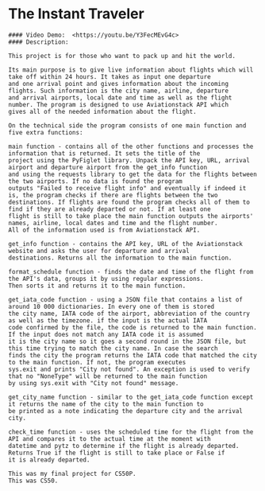 # The Instant Traveler
    #### Video Demo:  <https://youtu.be/Y3FecMEvG4c>
    #### Description:

    This project is for those who want to pack up and hit the world.

    Its main purpose is to give live information about flights which will take off within 24 hours. It takes as input one departure 
    and one arrival point and gives information about the incoming flights. Such information is the city name, airline, departure 
    and arrival airports, local date and time as well as the flight number. The program is designed to use Aviationstack API which 
    gives all of the needed information about the flight.

    On the technical side the program consists of one main function and five extra functions:

    main function - contains all of the other functions and processes the information that is returned. It sets the title of the 
    project using the PyFiglet library. Unpack the API key, URL, arrival airport and departure airport from the get_info function 
    and using the requests library to get the data for the flights between the two airports. If no data is found the program 
    outputs "Failed to receive flight info" and eventually if indeed it is, the program checks if there are flights between the two 
    destinations. If flights are found the program checks all of them to find if they are already departed or not. If at least one 
    flight is still to take place the main function outputs the airports' names, airline, local dates and time and the flight number. 
    All of the information used is from Aviationstack API.

    get_info function - contains the API key, URL of the Aviationstack website and asks the user for departure and arrival 
    destinations. Returns all the information to the main function.

    format_schedule function - finds the date and time of the flight from the API's data, groups it by using regular expressions.
    Then sorts it and returns it to the main function.

    get_iata_code function - using a JSON file that contains a list of around 10 000 dictionaries. In every one of them is stored 
    the city name, IATA code of the airport, abbreviation of the country as well as the timezone. if the input is the actual IATA 
    code confirmed by the file, the code is returned to the main function. If the input does not match any IATA code it is assumed 
    it is the city name so it goes a second round in the JSON file, but this time trying to match the city name. In case the search 
    finds the city the program returns the IATA code that matched the city to the main function. If not, the program executes 
    sys.exit and prints "City not found". An exception is used to verify that no "NoneType" will be returned to the main function 
    by using sys.exit with "City not found" message.

    get_city_name function - similar to the get_iata_code function except it returns the name of the city to the main function to 
    be printed as a note indicating the departure city and the arrival city.

    check_time function - uses the scheduled time for the flight from the API and compares it to the actual time at the moment with
    datetime and pytz to determine if the flight is already departed. Returns True if the flight is still to take place or False if 
    it is already departed.

    This was my final project for CS50P.
    This was CS50.

